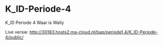 # K_ID-Periode-4
K_ID Periode 4 Waar is Wally

Live versie: http://30183.hosts2.ma-cloud.nl/bap/periode1.4/K_ID-Periode-4/public/
